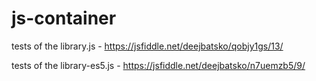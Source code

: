 # js-container

tests of the library.js - https://jsfiddle.net/deejbatsko/qobjy1gs/13/

tests of the library-es5.js - https://jsfiddle.net/deejbatsko/n7uemzb5/9/
